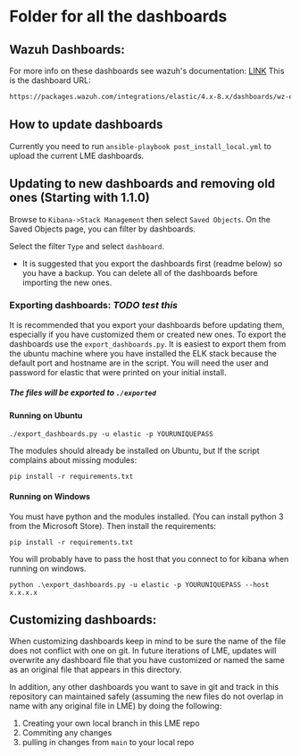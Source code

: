 # Folder for all the dashboards

## Wazuh Dashboards: 
For more info on these dashboards see wazuh's documentation: [LINK](https://documentation.wazuh.com/current/integrations-guide/elastic-stack/index.html)
This is the dashboard URL: 
```bash
https://packages.wazuh.com/integrations/elastic/4.x-8.x/dashboards/wz-es-4.x-8.x-dashboards.ndjson
```

## How to update dashboards 
Currently you need to run `ansible-playbook post_install_local.yml` to upload the current LME dashboards.

## Updating to new dashboards and removing old ones (Starting with 1.1.0)
Browse to `Kibana->Stack Management` then select `Saved Objects`.
On the Saved Objects page, you can filter by dashboards.

Select the filter `Type` and select `dashboard`. 

* It is suggested that you export the dashboards first (readme below) so you have a backup. 
You can delete all of the dashboards before importing the new ones. 


### Exporting dashboards: *TODO test this*
It is recommended that you export your dashboards before updating them, especially if you have customized them or created new ones. 
To export the dashboards use the `export_dashboards.py`.
It is easiest to export them from the ubuntu machine where you have installed the ELK stack because the 
default port and hostname are in the script. You will need the user and password for elastic that were printed
on your initial install. 

##### The files will be exported to `./exported`

#### Running on Ubuntu

```
./export_dashboards.py -u elastic -p YOURUNIQUEPASS
```

The modules should already be installed on Ubuntu, but If the script complains about missing modules:
```
pip install -r requirements.txt 
```

#### Running on Windows
You must have python and the modules installed. (You can install python 3 from the Microsoft Store). Then install the requirements: 
```
pip install -r requirements.txt
``` 

You will probably have to pass the host that you connect to for kibana when running on windows.
```
python .\export_dashboards.py -u elastic -p YOURUNIQUEPASS --host x.x.x.x
```

## Customizing dashboards:
When customizing dashboards keep in mind to be sure the name of the file does not conflict with one on git. In future iterations of LME, updates will overwrite any dashboard file that you have customized or named the same as an original file that appears in this directory. 

In addition, any other dashboards you want to save in git and track in this repository can maintained safely (assuming the new files do not overlap in name with any original file in LME) by doing the following:
  1. Creating your own local branch in this LME repo
  2. Commiting any changes
  3. pulling in changes from `main` to your local repo


